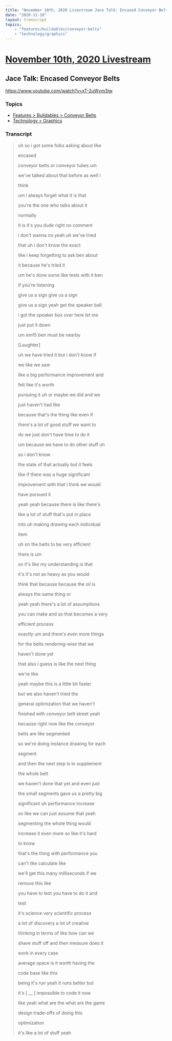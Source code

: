 ```yaml
---
title: "November 10th, 2020 Livestream Jace Talk: Encased Conveyor Belts"
date: "2020-11-10"
layout: transcript
topics:
    - "features/buildables/conveyor-belts"
    - "technology/graphics"
---
```

# [November 10th, 2020 Livestream](../2020-11-10.md)
## Jace Talk: Encased Conveyor Belts
https://www.youtube.com/watch?v=xT-2uWvm3iw

### Topics
* [Features > Buildables > Conveyor Belts](../topics/features/buildables/conveyor-belts.md)
* [Technology > Graphics](../topics/technology/graphics.md)

### Transcript

> uh so i got some folks asking about like
> 
> encased
> 
> conveyor belts or conveyor tubes um
> 
> we've talked about that before as well i
> 
> think
> 
> um i always forget what it is that
> 
> you're the one who talks about it
> 
> normally
> 
> it is it's you dude right no comment
> 
> i don't wanna no yeah uh we've tried
> 
> that uh i don't know the exact
> 
> like i keep forgetting to ask ben about
> 
> it because he's tried it
> 
> um he's done some like tests with it ben
> 
> if you're listening
> 
> give us a sign give us a sign
> 
> give us a sign yeah get the speaker ball
> 
> i got the speaker box over here let me
> 
> just put it down
> 
> um emf5 ben must be nearby
> 
> [Laughter]
> 
> uh we have tried it but i don't know if
> 
> we like we saw
> 
> like a big performance improvement and
> 
> felt like it's worth
> 
> pursuing it uh or maybe we did and we
> 
> just haven't had like
> 
> because that's the thing like even if
> 
> there's a lot of good stuff we want to
> 
> do we just don't have time to do it
> 
> um because we have to do other stuff uh
> 
> so i don't know
> 
> the state of that actually but it feels
> 
> like if there was a huge significant
> 
> improvement with that i think we would
> 
> have pursued it
> 
> yeah yeah because there is like there's
> 
> like a lot of stuff that's put in place
> 
> into uh making drawing each individual
> 
> item
> 
> uh on the belts to be very efficient
> 
> there is um
> 
> so it's like my understanding is that
> 
> it's it's not as heavy as you would
> 
> think that because because the oil is
> 
> always the same thing or
> 
> yeah yeah there's a lot of assumptions
> 
> you can make and so that becomes a very
> 
> efficient process
> 
> exactly um and there's even more things
> 
> for the belts rendering-wise that we
> 
> haven't done yet
> 
> that also i guess is like the next thing
> 
> we're like
> 
> yeah maybe this is a little bit faster
> 
> but we also haven't tried the
> 
> general optimization that we haven't
> 
> finished with conveyor belt street yeah
> 
> because right now like the conveyor
> 
> belts are like segmented
> 
> so we're doing instance drawing for each
> 
> segment
> 
> and then the next step is to supplement
> 
> the whole belt
> 
> we haven't done that yet and even just
> 
> the small segments gave us a pretty big
> 
> significant uh performance increase
> 
> so like we can just assume that yeah
> 
> segmenting the whole thing would
> 
> increase it even more so like it's hard
> 
> to know
> 
> that's the thing with performance you
> 
> can't like calculate like
> 
> we'll get this many milliseconds if we
> 
> remove this like
> 
> you have to test you have to do it and
> 
> test
> 
> it's science very scientific process
> 
> a lot of discovery a lot of creative
> 
> thinking in terms of like how can we
> 
> shave stuff off and then measure does it
> 
> work in every case
> 
> average space is it worth having the
> 
> code base like this
> 
> being it's run yeah it runs better but
> 
> it's [ __ ] impossible to code it now
> 
> like yeah what are the what are the game
> 
> design trade-offs of doing this
> 
> optimization
> 
> it's like a lot of stuff yeah
> 
